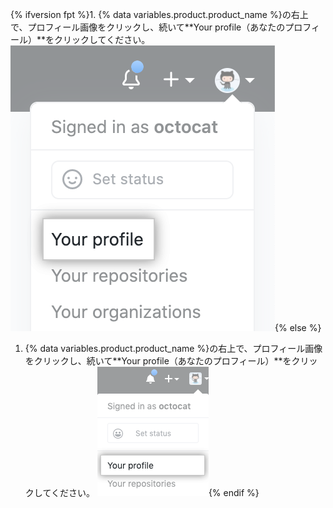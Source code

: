 {% ifversion fpt %}1. {% data variables.product.product_name %}の右上で、プロフィール画像をクリックし、続いて**Your profile（あなたのプロフィール）**をクリックしてください。
  ![プロフィール画像](/assets/images/help/profile/top_right_avatar.png){% else %}
1. {% data variables.product.product_name %}の右上で、プロフィール画像をクリックし、続いて**Your profile（あなたのプロフィール）**をクリックしてください。 ![Profile photo](/assets/images/enterprise/settings/top_right_avatar.png){% endif %}
